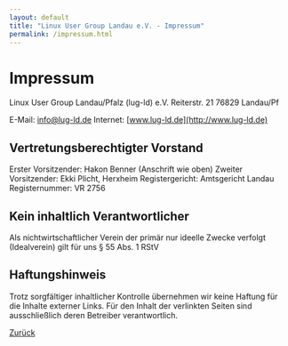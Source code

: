 ```yaml
---
layout: default
title: "Linux User Group Landau e.V. - Impressum"
permalink: /impressum.html
---
```


# Impressum
Linux User Group Landau/Pfalz (lug-ld) e.V.
Reiterstr. 21
76829 Landau/Pf

E-Mail: [info@lug-ld.de](mailto:info@lug-ld.de)
Internet: [www.lug-ld.de](http://www.lug-ld.de)

## Vertretungsberechtigter Vorstand
Erster Vorsitzender: Hakon Benner (Anschrift wie oben)
Zweiter Vorsitzender: Ekki Plicht, Herxheim
Registergericht: Amtsgericht Landau
Registernummer: VR 2756

## Kein inhaltlich Verantwortlicher
Als nichtwirtschaftlicher Verein der primär nur ideelle Zwecke verfolgt (Idealverein) gilt für uns § 55 Abs. 1 RStV

## Haftungshinweis
Trotz sorgfältiger inhaltlicher Kontrolle übernehmen wir keine Haftung für die Inhalte externer Links. Für den Inhalt der verlinkten Seiten sind ausschließlich deren Betreiber verantwortlich.

[Zurück](/)
